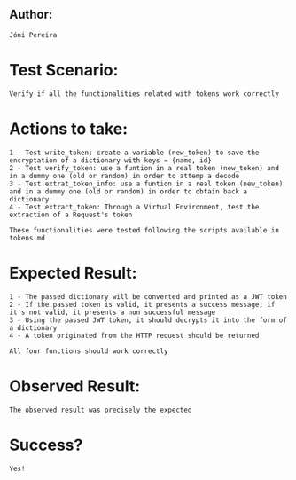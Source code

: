 ## Author:
    Jóni Pereira

# Test Scenario:
    Verify if all the functionalities related with tokens work correctly
    
# Actions to take:
    1 - Test write_token: create a variable (new_token) to save the encryptation of a dictionary with keys = {name, id}
    2 - Test verify_token: use a funtion in a real token (new_token) and in a dummy one (old or random) in order to attemp a decode
    3 - Test extrat_token_info: use a funtion in a real token (new_token) and in a dummy one (old or random) in order to obtain back a dictionary
    4 - Test extract_token: Through a Virtual Environment, test the extraction of a Request's token

    These functionalities were tested following the scripts available in tokens.md
    
# Expected Result:
    1 - The passed dictionary will be converted and printed as a JWT token
    2 - If the passed token is valid, it presents a success message; if it's not valid, it presents a non successful message
    3 - Using the passed JWT token, it should decrypts it into the form of a dictionary
    4 - A token originated from the HTTP request should be returned

    All four functions should work correctly

# Observed Result:
    The observed result was precisely the expected
    
# Success? 
    Yes!